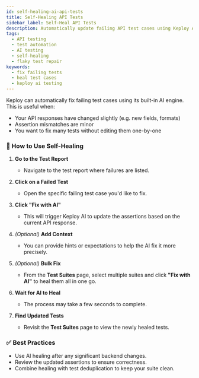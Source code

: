```yaml
---
id: self-healing-ai-api-tests
title: Self-Healing API Tests
sidebar_label: Self-Heal API Tests
description: Automatically update failing API test cases using Keploy AI.
tags:
  - API testing
  - test automation
  - AI testing
  - self-healing
  - flaky test repair
keywords:
  - fix failing tests
  - heal test cases
  - keploy ai testing
---
```


Keploy can automatically fix failing test cases using its built-in AI engine. This is useful when:

- Your API responses have changed slightly (e.g. new fields, formats)
- Assertion mismatches are minor
- You want to fix many tests without editing them one-by-one

### 🔧 How to Use Self-Healing

1. **Go to the Test Report**
   - Navigate to the test report where failures are listed.

2. **Click on a Failed Test**
   - Open the specific failing test case you'd like to fix.

3. **Click "Fix with AI"**
   - This will trigger Keploy AI to update the assertions based on the current API response.

4. _(Optional)_ **Add Context**
   - You can provide hints or expectations to help the AI fix it more precisely.

5. _(Optional)_ **Bulk Fix**
   - From the **Test Suites** page, select multiple suites and click **"Fix with AI"** to heal them all in one go.

6. **Wait for AI to Heal**
   - The process may take a few seconds to complete.

7. **Find Updated Tests**
   - Revisit the **Test Suites** page to view the newly healed tests.

### ✅ Best Practices

- Use AI healing after any significant backend changes.
- Review the updated assertions to ensure correctness.
- Combine healing with test deduplication to keep your suite clean.

[//]: # "You can read more on [Test Reports](/docs/running-keploy/review-and-improve-ai-generated-tests) or [Running Tests](/docs/running-keploy/run-ai-generated-api-tests)."
